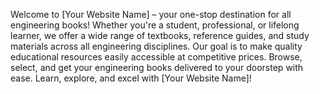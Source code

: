 Welcome to [Your Website Name] – your one-stop destination for all engineering books! Whether you're a student, professional, or lifelong learner, we offer a wide range of textbooks, reference guides, and study materials across all engineering disciplines. Our goal is to make quality educational resources easily accessible at competitive prices. Browse, select, and get your engineering books delivered to your doorstep with ease. Learn, explore, and excel with [Your Website Name]!
